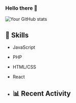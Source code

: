 ### Hello there 👋

![Your GitHub stats](https://github-readme-stats.vercel.app/api?username=knirooshan&show_icons=true)

## 🔧 Skills

- JavaScript
- PHP
- HTML/CSS
- React

- ## 📊 Recent Activity

<!--START_SECTION:activity-->
<!--END_SECTION-->

<!--
**knirooshan/knirooshan** is a ✨ _special_ ✨ repository because its `README.md` (this file) appears on your GitHub profile.

Here are some ideas to get you started:

- 🔭 I’m currently working on ...
- 🌱 I’m currently learning ...
- 👯 I’m looking to collaborate on ...
- 🤔 I’m looking for help with ...
- 💬 Ask me about ...
- 📫 How to reach me: ...
- 😄 Pronouns: ...
- ⚡ Fun fact: ...
-->
